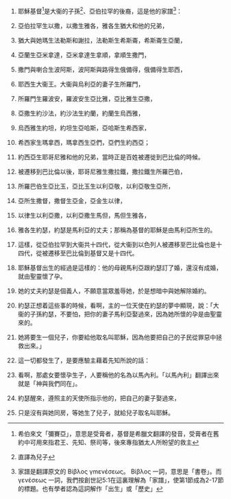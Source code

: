 1. 耶穌基督[^1]是大衞的子孫[^2]、亞伯拉罕的後裔，這是他的家譜[^3]：

2. 亞伯拉罕生以撒，以撒生雅各，雅各生猶大和他的兄弟，

3. 猶大與她瑪生法勒斯和謝拉，法勒斯生希斯崙，希斯崙生亞蘭，

4. 亞蘭生亞米拿達，亞米拿達生拿順，拿順生撒門，

5. 撒門與喇合生波阿斯，波阿斯與路得生俄備得，俄備得生耶西，

6. 耶西生大衞王。大衞與烏利亞的妻子生所羅門，

7. 所羅門生羅波安，羅波安生亞比雅，亞比雅生亞撒，

8. 亞撒生約沙法，約沙法生約蘭，約蘭生烏西雅，

9. 烏西雅生約坦，約坦生亞哈斯，亞哈斯生希西家，

10. 希西家生瑪拿西，瑪拿西生亞們，亞們生約西亞；

11. 約西亞生耶哥尼雅和他的兄弟，當時正是百姓被遷徙到巴比倫的時候。

12. 被遷移到巴比倫以後，耶哥尼雅生撒拉鐵，撒拉鐵生所羅巴伯，

13. 所羅巴伯生亞比玉，亞比玉生以利亞敬，以利亞敬生亞所，

14. 亞所生撒督，撒督生亞金，亞金生以律，

15. 以律生以利亞撒，以利亞撒生馬但，馬但生雅各，

16. 雅各生約瑟，約瑟是馬利亞的丈夫；那稱為基督的耶穌是由馬利亞所生的。

17. 這樣，從亞伯拉罕到大衞共十四代，從大衞到以色列人被遷移至巴比倫也是十四代，從被遷移至巴比倫到基督又是十四代。

18. 耶穌基督出生的經過是這樣的：他的母親馬利亞跟約瑟訂了婚，還沒有成婚，就由聖靈懷了孕。

19. 她的丈夫約瑟是個義人，不願意當眾羞辱她，於是想暗中與她解除婚約。

20. 約瑟正想着這些事的時候，看啊，主的一位天使在約瑟的夢中顯現，說：「大衞的子孫約瑟，不要怕，把你的妻子馬利亞娶過來，因為她所懷的孕是由聖靈來的。

21. 她將要生一個兒子，你要給他取名叫耶穌，因為他要把自己的子民從罪惡中拯救出來。」

22. 這一切都發生了，是要應驗主藉着先知所說的話：

23. 看啊，那處女要懷孕生子，人要稱他的名為以馬內利。「以馬內利」翻譯出來就是「神與我們同在」。

24. 約瑟醒來，遵照主的天使所指示他的，把自己的妻子娶過來，

25. 只是沒有與她同房，等她生了兒子，就給兒子取名叫耶穌。


[^1]:希伯來文「彌賽亞」，意思是受膏者，基督是希臘文翻譯的發音，受膏者在舊約中可用來指君王、先知、祭司等，後來專指猶太人所盼望的救主

[^2]:直譯為兒子

[^3]:家譜是翻譯原文的 Βίβλος γmενέσεως。 Βίβλος 一詞，意思是「書卷」。而 γενέσεως 一詞，我們按創世記5:1在這裏理解為「家譜」，使第1節成為2-17節的標題。也有學者認為這詞解作「出生」或「歷史」